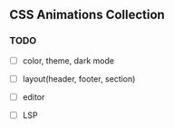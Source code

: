 ## CSS Animations Collection

### TODO
- [ ] color, theme, dark mode
- [ ] layout(header, footer, section)
- [ ] editor
- [ ] LSP


